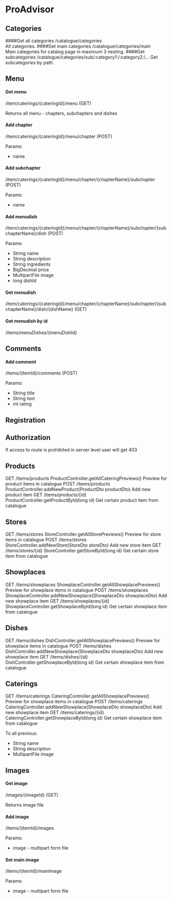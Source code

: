 # ProAdvisor

## Categories 

####Get all categories
/catalogue/categories                  
All categories.
####Get main categories
/catalogue/categories/main                   
Main categories for catalog page in maximum 3 nesting.
####Get subcategories
/catalogue/categories/sub/:category1:/:category2:/...
Get subcategories by path.

## Menu

#### Get menu
/item/caterings/{cateringId}/menu (GET)  

Returns all menu - chapters, subchapters and dishes

#### Add chapter
/item/caterings/{cateringId}/menu/chapter (POST)

Params: 
 - name

#### Add subchapter
/item/caterings/{cateringId}/menu/chapter/{chapterName}/subchapter (POST)

Params: 
 - name

#### Add menudish
/item/caterings/{cateringId}/menu/chapter/{chapterName}/subchapter/{subchapterName}/dish (POST)

Params:
 - String name
 - String description
 - String ingredients
 - BigDecimal price
 - MultipartFile image
 - long dishId 

#### Get menudish
/item/caterings/{cateringId}/menu/chapter/{chapterName}/subchapter/{subchapterName}/dish/{dishName} (GET)

#### Get menudish by id
/items/menuDishes/{menuDishId}

## Comments

#### Add comment
/items/{itemId}/comments (POST)

Params:
 - String title
 - String text
 - int rating


## Registration


## Authorization

If access to route is prohibited in server level user will get 403

## Products
GET             /items/products             ProductController.getAllCateringPreviews()                              Preview for product items in catalogue
POST            /items/products             ProductController.addNewProduct(ProductDto productDto)                  Add new product item
GET             /items/products/{id}        ProductController.getProductById(long id)                               Get certain product item from catalogue

## Stores
GET             /items/stores               StoreController.getAllStorePreviews()                                   Preview for store items in catalogue
POST            /items/stores               StoreController.addNewStore(StoreDto storeDto)                          Add new store item
GET             /items/stores/{id}          StoreController.getStoreById(long id)                                   Get certain store item from catalogue

## Showplaces
GET             /items/showplaces           ShowplaceController.getAllShowplacePreviews()                           Preview for showplace items in catalogue
POST            /items/showplaces           ShowplaceController.addNewShowplace(ShowplaceDto showplaceDto)          Add new showplace item
GET             /items/showplaces/{id}      ShowplaceController.getShowplaceById(long id)                           Get certain showplace item from catalogue

## Dishes
GET             /items/dishes         DishController.getAllShowplacePreviews()                           Preview for showplace items in catalogue
POST            /items/dishes         DishController.addNewShowplace(ShowplaceDto showplaceDto)          Add new showplace item
GET             /items/dishes/{id}    DishController.getShowplaceById(long id)                           Get certain showplace item from catalogue

## Caterings
GET             /items/caterings         CateringController.getAllShowplacePreviews()                           Preview for showplace items in catalogue
POST            /items/caterings         CateringController.addNewShowplace(ShowplaceDto showplaceDto)          Add new showplace item
GET             /items/caterings/{id}    CateringController.getShowplaceById(long id)                           Get certain showplace item from catalogue

To all previous:
 - String name
 - String description
 - MultipartFile image

## Images

#### Get image 
/images/{imageId} (GET)

Returns image file 

#### Add image
/items/{itemId}/images

Params:
 - image - multipart form file

#### Set main image
/items/{itemId}/mainImage

Params:
 - image - multipart form file
 